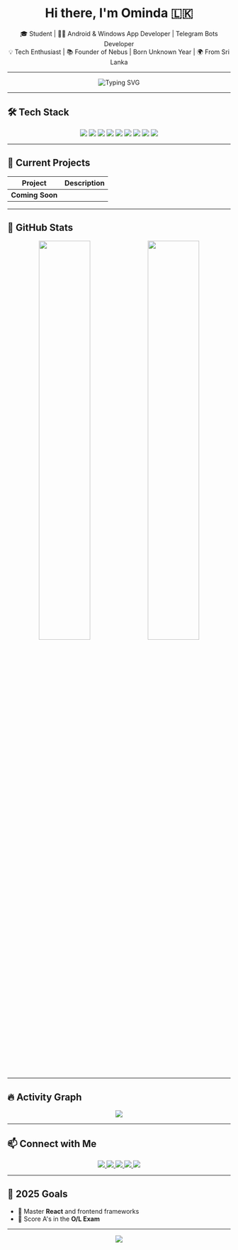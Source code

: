 <h1 align="center">Hi there, I'm Ominda 🇱🇰</h1>
<p align="center">
  🎓 Student | 👨‍💻 Android & Windows App Developer | Telegram Bots Developer <br>
  💡 Tech Enthusiast | 📚 Founder of Nebus | Born Unknown Year | 🌍 From Sri Lanka
</p>

---

<p align="center">
  <img src="https://readme-typing-svg.demolab.com?font=Fira+Code&size=20&duration=2500&pause=1000&color=00F7FF&center=true&vCenter=true&multiline=true&width=700&lines=Hi+%F0%9F%91%8B+I'm+OmiyaBroo;Student+%7C+App+Developer+%7C+Tech+Lover;Creating+Cool+Stuff+with+Code;From+Sri+Lanka+%F0%9F%87%B1%F0%9F%87%9F;Welcome+to+my+GitHub+profile!" alt="Typing SVG" />
</p>

---

## 🛠️ Tech Stack

<p align="center">
  <img src="https://img.shields.io/badge/Java-ED8B00?style=for-the-badge&logo=java&logoColor=white"/>
  <img src="https://img.shields.io/badge/Python-3670A0?style=for-the-badge&logo=python&logoColor=white"/>
  <img src="https://img.shields.io/badge/HTML-E34F26?style=for-the-badge&logo=html5&logoColor=white"/>
  <img src="https://img.shields.io/badge/CSS-1572B6?style=for-the-badge&logo=css3&logoColor=white"/>
  <img src="https://img.shields.io/badge/JavaScript-FFD700?style=for-the-badge&logo=javascript&logoColor=black"/>
  <img src="https://img.shields.io/badge/React-61DAFB?style=for-the-badge&logo=react&logoColor=black"/>
  <img src="https://img.shields.io/badge/Windows-0078D6?style=for-the-badge&logo=windows&logoColor=white"/>
  <img src="https://img.shields.io/badge/Android-3DDC84?style=for-the-badge&logo=android&logoColor=white"/>
  <img src="https://img.shields.io/badge/VS%20Code-007ACC?style=for-the-badge&logo=visualstudiocode&logoColor=white"/>
</p>

---

## 🚧 Current Projects

| Project | Description |
|--------|-------------|
| **Coming Soon** | 

---

## 🌟 GitHub Stats

<p align="center">
  <img src="https://github-readme-stats.vercel.app/api?username=IamPirateBruh
&show_icons=true&theme=radical" width="48%"/>
  <img src="https://github-readme-stats.vercel.app/api/top-langs/?username=IamPirateBruh
&layout=compact&theme=radical" width="48%"/>
</p>

---

## 🔥 Activity Graph

<p align="center">
  <img src="https://github-readme-activity-graph.vercel.app/graph?username=IamPirateBruh
&theme=react-dark&hide_border=true&area=true"/>
</p>

---

## 📫 Connect with Me

<p align="center">
  <a href="https://www.youtube.com/" target="_blank">
    <img src="https://img.shields.io/badge/YouTube-Coming%20Soon-red?style=for-the-badge&logo=youtube&logoColor=white"/>
  </a>
  <a href="https://www.instagram.com/" target="_blank">
    <img src="https://img.shields.io/badge/Instagram-%23E4405F?style=for-the-badge&logo=instagram&logoColor=white"/>
  </a>
  <a href="https://www.tiktok.com/" target="_blank">
    <img src="https://img.shields.io/badge/TikTok-000000?style=for-the-badge&logo=tiktok&logoColor=white"/>
  </a>
  <a href="https://facebook.com/" target="_blank">
    <img src="https://img.shields.io/badge/Facebook-1877F2?style=for-the-badge&logo=facebook&logoColor=white"/>
  </a>
  <a href="https://discord.gg/" target="_blank">
    <img src="https://img.shields.io/badge/Discord-5865F2?style=for-the-badge&logo=discord&logoColor=white"/>
  </a>
</p>

---

## 🎯 2025 Goals

- 🚀 Master **React** and frontend frameworks
- 🧠 Score A's in the **O/L Exam**

---

<p align="center">
  <img src="https://capsule-render.vercel.app/api?type=waving&color=0:00f7ff,100:7700ff&height=150&section=footer"/>
</p>
